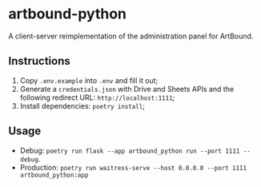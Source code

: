 # artbound-python

A client-server reimplementation of the administration panel for ArtBound.

## Instructions
1. Copy `.env.example` into `.env` and fill it out;
2. Generate a `credentials.json` with Drive and Sheets APIs and the following redirect URL: `http://localhost:1111`;
3. Install dependencies: `poetry install`;

## Usage
* Debug: `poetry run flask --app artbound_python run --port 1111 --debug`.
* Production: `poetry run waitress-serve --host 0.0.0.0 --port 1111 artbound_python:app`
